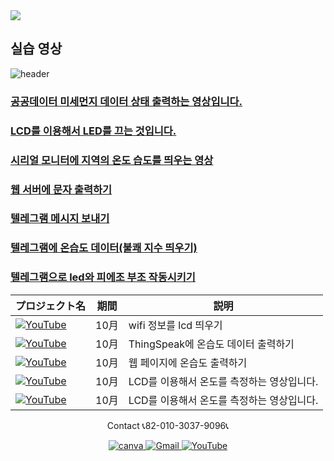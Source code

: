 <img src="https://img.shields.io/badge/C++-A8B9CC?style=flat-square&logo=C++&logoColor=white"/>

## 실습 영상
![header](https://capsule-render.vercel.app/api?type=egg&color=gradient&height=300&section=header&text=welcome%2&fontSize=50&desc=Arduino%20실습%20영상%20레파지토리)

### [공공데이터 미세먼지 데이터 상태 출력하는 영상입니다.](https://www.youtube.com/watch?v=Kx_GNM0-79k)
### [LCD를 이용해서 LED를 끄는 것입니다.](https://www.youtube.com/watch?v=y33I_QGTM3c)
### [시리얼 모니터에 지역의 온도 습도를 띄우는  영상](https://www.youtube.com/watch?v=vdfIM9Lhlps)
### [웹 서버에 문자 출력하기](https://www.youtube.com/shorts/UwctYmhBJ5I)
### [텔레그램 메시지 보내기](https://www.youtube.com/watch?v=gnahxwbEI4M)
### [텔레그램에 온습도 데이터(불쾌 지수 띄우기)](https://www.youtube.com/watch?v=szraAEoabFY)
### [텔레그램으로 led와 피에조 부조 작동시키기](https://www.youtube.com/watch?v=o7kvIzdei80)
 | プロジェクト名           | 期間          | 説明                 |
 |------------------------|---------------|--------------------|
 |<a href="https://www.youtube.com/watch?v=ahKks-Nlcj8"><img src="https://img.shields.io/badge/-YouTube-red?style=for-the-badge&logo=youtube"   alt="YouTube"> |10月 | wifi 정보를 lcd 띄우기|
 |<a href="https://www.youtube.com/watch?v=xYFIW5KN7jE"><img src="https://img.shields.io/badge/-YouTube-red?style=for-the-badge&logo=youtube"   alt="YouTube">| 10月 |ThingSpeak에 온습도 데이터 출력하기 |
 |<a href="https://www.youtube.com/watch?v=fqGMlaPy6Zg"><img src="https://img.shields.io/badge/-YouTube-red?style=for-the-badge&logo=youtube"   alt="YouTube">| 10月 |웹 페이지에 온습도 출력하기|
 |<a href="https://www.youtube.com/watch?v=TxiAmZT7U4g"><img src="https://img.shields.io/badge/-YouTube-red?style=for-the-badge&logo=youtube"   alt="YouTube">|10月|LCD를 이용해서 온도를 측정하는 영상입니다.|
|<a href="https://www.youtube.com/watch?v=TxiAmZT7U4g"><img src="https://img.shields.io/badge/-YouTube-red?style=for-the-badge&logo=youtube"   alt="YouTube">|10月|LCD를 이용해서 온도를 측정하는 영상입니다.|
 <p align="center">
  Contact 
  📞82-010-3037-9096📞
</p>

<p align="center">

 <a href="https://www.canva.com/design/DAFzY5opUiA/Ge33dSKE16cErBaDJDp-BA/edit">
    <img src="https://img.shields.io/badge/canva-00C4CC?style=for-the-badge&logo=canva" alt="canva">
  </a>
  <a href="mailto:a01030379096@gmail.com">
    <img src="https://img.shields.io/badge/-Gmail-red?style=for-the-badge&logo=Gmail" alt="Gmail">
  </a>
  <a href="https://www.youtube.com/channel/UC484ZJMavtoPOI4ey-HFdCA">
   <img src="https://img.shields.io/badge/-YouTube-red?style=for-the-badge&logo=youtube"   alt="YouTube">
 </a>
</p>
 
